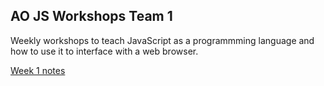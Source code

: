 ## AO JS Workshops Team 1

Weekly workshops to teach JavaScript as a programmming language and how to use it to interface with a web browser.

[Week 1 notes](https://github.com/MikeDigitize/AO-Js-for-beginners/wiki/Week-1)
